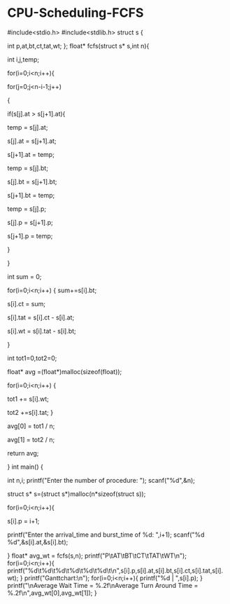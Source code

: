 # CPU-Scheduling-FCFS
#include<stdio.h> #include<stdlib.h> struct s {

int p,at,bt,ct,tat,wt; }; float* fcfs(struct s* s,int n){

int i,j,temp;

for(i=0;i<n;i++){

for(j=0;j<n-i-1;j++)

{

if(s[j].at > s[j+1].at){

temp = s[j].at;

s[j].at = s[j+1].at;

s[j+1].at = temp;

temp = s[j].bt;

s[j].bt = s[j+1].bt;

s[j+1].bt = temp;

temp = s[j].p;

s[j].p = s[j+1].p;

s[j+1].p = temp;

}

}

int sum = 0;

for(i=0;i<n;i++) { sum+=s[i].bt;

s[i].ct = sum;

s[i].tat = s[i].ct - s[i].at;

s[i].wt = s[i].tat - s[i].bt;

}

int tot1=0,tot2=0;

float* avg =(float*)malloc(sizeof(float));

for(i=0;i<n;i++) {

tot1 += s[i].wt;

tot2 +=s[i].tat; }

avg[0] = tot1 / n;

avg[1] = tot2 / n;

return avg;

} int main() {

int n,i; printf("Enter the number of procedure: "); scanf("%d",&n);

struct s* s=(struct s*)malloc(n*sizeof(struct s));

for(i=0;i<n;i++){

s[i].p = i+1;

printf("Enter the arrival_time and burst_time of %d: ",i+1); scanf("%d %d",&s[i].at,&s[i].bt);

} float* avg_wt = fcfs(s,n); printf("P\tAT\tBT\tCT\tTAT\tWT\n"); for(i=0;i<n;i++){ printf("%d\t%d\t%d\t%d\t%d\t%d\t\n",s[i].p,s[i].at,s[i].bt,s[i].ct,s[i].tat,s[i].wt); } printf("Ganttchart:\n"); for(i=0;i<n;i++){ printf("%d | ",s[i].p); } printf("\nAverage Wait Time = %.2f\nAverage Turn Around Time = %.2f\n",avg_wt[0],avg_wt[1]);
 }
